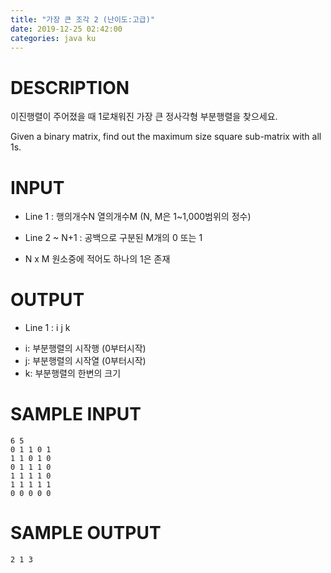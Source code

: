 ```yaml
---
title: "가장 큰 조각 2 (난이도:고급)"
date: 2019-12-25 02:42:00
categories: java ku
---
```


# DESCRIPTION
이진행렬이 주어졌을 때 1로채워진 가장 큰 정사각형 부분행렬을 찾으세요.

Given a binary matrix, find out the maximum size square sub-matrix with all 1s.

# INPUT
* Line 1 : 행의개수N 열의개수M (N, M은 1~1,000범위의 정수)

* Line 2 ~ N+1 : 공백으로 구분된 M개의 0 또는 1

* N x M 원소중에 적어도 하나의 1은 존재

# OUTPUT
* Line 1 : i j k
- i: 부분행렬의 시작행 (0부터시작)
- j: 부분행렬의 시작열 (0부터시작)
- k: 부분행렬의 한변의 크기

# SAMPLE INPUT
```
6 5
0 1 1 0 1
1 1 0 1 0
0 1 1 1 0
1 1 1 1 0
1 1 1 1 1
0 0 0 0 0
```

# SAMPLE OUTPUT
```
2 1 3
```

<script src="https://gist.github.com/DetegiCE/d2c6569536c2bdfcfcce84b4d3cd6e60.js"></script>
